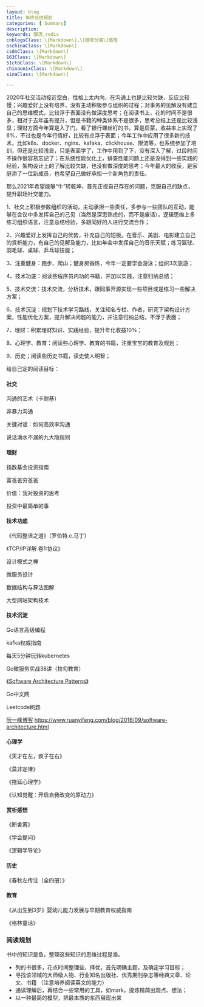 ```yaml
---
layout: blog
title: 年终总结规划
categories: [ Summary]
description: 
keywords: 限流,redis
cnblogsClass: \[Markdown\],\[随笔分类\]感悟
oschinaClass: \[Markdown\]
csdnClass: \[Markdown\]
163Class: \[Markdown\]
51ctoClass: \[Markdown\]
chinaunixClass: \[Markdown\]
sinaClass: \[Markdown\]

---
```



​	2020年社交活动接近空白，性格上太内向，在沟通上也是比较欠缺，反应比较慢；兴趣爱好上没有培养，没有主动积极参与组织的过程；对事务的见解没有建立自己的思维模式，比较浮于表面没有做深度思考；在阅读书上，花的时间不是很多，相对于去年虽有提升，但是书籍的种类体系不是很多，思考总结上还是比较浅显；理财方面今年算是入了门，看了银行螺丝钉的书，算是启蒙，收益率上实现了6%，不过也是今年行情好，比较有点浮于表面；今年工作中应用了很多新的技术，比如k8s、docker、nginx、kafaka、clickhouse、限流等，也系统参加了培训，但还是比较浅显，只是表面学了，工作中用到了下，没有深入了解，过段时间不操作很容易忘记了；在系统性能优化上，排查性能问题上还是没得到一些实践的经验，架构设计上的了解比较欠缺，也没有做深度的思考；今年最大的收获，是家庭添了一位新成员，也希望自己做好承担一个新角色的责任。

​	那么2021年希望能够“牛”转乾坤，首先正视自己存在的问题，克服自己的缺点，提升职场社交能力。

1、社交上积极参数组织的活动，主动承担一些责任，多参与一些团队的互动，能够在会议中多发挥自己的己见（当然是深思熟虑的，而不是废话），逻辑思维上多练习组织语言，注意总结经验，多跟同好的人进行交流合作；

2、兴趣爱好上发挥自己的优势，补充自己的短板。在音乐、美剧、电影建立自己的赏析能力，有自己的见解及能力，比如年会中发挥自己的音乐天赋；练习篮球、羽毛球、桌球、乒乓球技能；

3、注重健身：跑步、爬山；健身房锻炼，今年一定要学会游泳；组织3次旅游；

4、技术功底：阅读些程序员内功的书籍，并加以实践，注意归纳总结；

5、技术交流：技术交流，分析技术，跟同事开源实现一些项目或是练习一些解决方案；

6、技术沉淀：规划下技术学习路线，关注知名专栏、作者，研究下架构设计方案，性能优化方案，提升解决问题的能力，并注意归纳总结，不浮于表面；

7、理财：积累理财知识、实践经验，提升年化收益10%；

8、心理学、教育：阅读些心理学、教育的书籍，注重宝宝的教育及规划；

9、历史；阅读些历史书籍，读史使人明智；

给自己定的阅读目标：

#### 社交

沟通的艺术（卡耐基）

非暴力沟通

关键对话：如何高效率沟通

说话滴水不漏的九大隐规则

#### 理财

指数基金投资指南

富爸爸穷爸爸

价值：我对投资的思考

投资中最简单的事

#### 技术功底

《代码整洁之道》（罗伯特.c.马丁）

《TCP/IP详解 卷1:协议》

设计模式之禅

微服务设计

数据结构与算法图解 

大型网站架构技术

#### 技术沉淀

Go语言高级编程

kafka权威指南

每天5分钟玩转kubernetes

Go微服务实战38讲（拉勾教育）

[《Software Architecture Patterns》](http://www.oreilly.com/programming/free/software-architecture-patterns.csp)

Go中文网

Leetcode刷题

[阮一峰博客](https://www.ruanyifeng.com/) https://www.ruanyifeng.com/blog/2016/09/software-architecture.html

#### 心理学

《天才在左，疯子在右》

《莫非定律》

《拖延心理学》

《认知觉醒：开启自我改变的原动力》

#### 赏析感悟

《断舍离》

《学会提问》

《逻辑学导论》

#### 历史

《春秋左传注（全四册）》

#### 教育

《从出生到3岁》婴幼儿能力发展与早期教育权威指南

《格林童话》

### 阅读规划

书中的知识是鱼，整理这些知识的思维过程是渔。

- 列的书很多，花点时间整理些，择优，首先明确主题，及确定学习目标；
- 寻找该领域的大师级人物、行业知名出版社、优秀期刊杂志等经典文章、论文、书籍
  （注意培养阅读英文的能力）
- 通读理解后，再结合一些常用的工具，如mark，提炼精简出观点、想法；
- 以一种最简的模型，把最本质的东西展现出来

